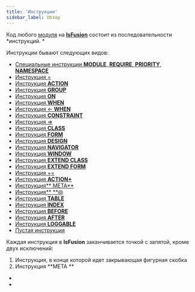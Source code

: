```yaml
---
title: 'Инструкции'
sidebar_label: Обзор
---
```


Код любого [модуля](Modules.md) на **[lsFusion](Language.md)** состоит из последовательности *инструкций. *

Инструкции бывают следующих видов:

-   [Специальные инструкции **MODULE**, **REQUIRE**, **PRIORITY**, **NAMESPACE**](Module_header.md)
-   [Инструкция =](Instruction_=.md)
-   [Инструкция **ACTION**](ACTION_instruction.md)
-   [Инструкция **GROUP**](GROUP_instruction.md)
-   [Инструкция **ON**](ON_instruction.md)
-   [Инструкция **WHEN**](WHEN_instruction.md)
-   [Инструкция <- **WHEN**](Instruction_-_WHEN.md)
-   [Инструкция **CONSTRAINT**](CONSTRAINT_instruction.md)
-   [Инструкция =>](Instruction=_.md)
-   [Инструкция **CLASS**](CLASS_instruction.md)
-   [Инструкция **FORM**](FORM_instruction.md)
-   [Инструкция **DESIGN**](DESIGN_instruction.md)
-   [Инструкция **NAVIGATOR**](NAVIGATOR_instruction.md)
-   [Инструкция **WINDOW**](WINDOW_instruction.md)
-   [Инструкция **EXTEND CLASS**](EXTEND_CLASS_instruction.md)
-   [Инструкция **EXTEND FORM**](EXTEND_FORM_instruction.md)
-   [Инструкция +=](Instruction_+=.md) 
-   [Инструкция **ACTION+**](ACTION+_instruction.md)
-   [Инструкция** META**](META_instruction.md)
-   [Инструкция** **@](Instruction_.md)
-   [Инструкция **TABLE**](TABLE_instruction.md)
-   [Инструкция **INDEX**](INDEX_instruction.md)
-   [Инструкция **BEFORE**](BEFORE_instruction.md)
-   [Инструкция **AFTER**](AFTER_instruction.md)
-   [Инструкция **LOGGABLE**](https://ru-documentation.lsfusion.org/pages/viewpage.action?pageId=27689169)
-   [Пустая инструкция](Empty_instruction.md)

Каждая инструкция в **lsFusion** заканчивается точкой с запятой, кроме двух исключений:

1.  Инструкция, в конце которой идет закрывающая фигурная скобка
2.  Инструкция **META **

*  
*
